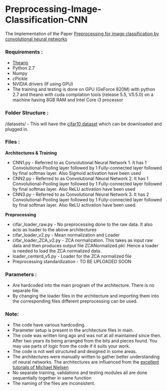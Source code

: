 # Preprocessing-Image-Classification-CNN

The Implementation of the Paper [Preprocessing for image classification by convolutional neural networks](https://ieeexplore.ieee.org/document/7808140?reload=true)

### Requirements :
* [Theano](http://deeplearning.net/software/theano/install.html)
* Python 2.7
* Numpy
* cPickle
* NVIDIA drivers (If using GPU) 
* The training and testing is done on GPU (GeForce 820M) with python 2.7 and theano with cuda compilation tools (release 5.5, V5.5.0) on a machine having 8GB RAM and Intel Core i3 processor

### Folder Structure :
/datasets/ - This will have the [cifar10 dataset](http://www.cs.toronto.edu/~kriz/cifar.html) which can be downloaded and plugged in.


### Files :
**Architectures & Training**
* CNN1.py - Referred to as Convolutional Neural Network 1. It has 1 Convolutional-Pooling layer followed by 1 Fully-connected layer followed by final softmax layer. Also Sigmoid activation have been used
* CNN2.py - Referred to as Convolutional Neural Network 2. It has 1 Convolutional-Pooling layer followed by 1 Fully-connected layer followed by final softmax layer. Also ReLU activation have been used
* CNN3.py - Referred to as Convolutional Neural Network 3. It has 2 Convolutional-Pooling layer followed by 1 Fully-connected layer followed by final softmax layer. Also ReLU activation have been used.

**Preprocessing**
* cifar_loader_raw.py - No preprocessing done to the raw data. It also acts as loader to the above architectures
* cifar_loader_v2.py - Mean normalization and Loader
* cifar_loader_ZCA_v2.py - ZCA normalization. This takes as input raw data and then produces output file ZCANormalized.pkl. Hence a loader is needed to load the ZCA normalized data.
* loader_centerd_v5.py - Loader for the ZCA normalized file
* Preprocessing standardization - TO BE UPLOADED SOON

### Parameters :
* Are hardcoded into the main program of the architecture. There is no separate file.
* By changing the loader files in the architecture and importing them into the corresponding files different preprocessing can be used.

### Note:
* The code have various hardcoding.
* Parameter setup is present in the architecture files in main.
* The code was written long ago and was not at all maintained since then. After two years its being arranged from the bits and pieces found. You may use parts of logic from the code if it suits your work.
* The code is not well structured and designed in some areas.
* The architectures were manually written to gather better understanding of neural networks. The architectures are influenced from the [excellent tutorials of Michael Nielsen](http://neuralnetworksanddeeplearning.com/)
* No separate training, validations and testing modules all are done sequentially together in same function
* The naming of the files are inconsistent.
